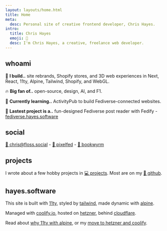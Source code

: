 ```yaml
---
layout: layouts/home.html
title: Home
meta:
  desc: Personal site of creative frontend developer, Chris Hayes.
intro:
  title: Chris Hayes
  emoji: 👋
  desc: I'm Chris Hayes, a creative, freelance web developer.
---
```


## <span class="text-primary dark:text-fg inline-block py-1 px-2 bg-primary bg-opacity-10 dark:bg-fg-dark dark:bg-opacity-10 rounded-md font-bold">whoami</span>

🚧 **I build..** site rebrands, Shopify stores, and 3D web experiences in Next, React, 11ty, Alpine, Tailwind, Shopify, and WebGL.

🔥 **Big fan of..** open-source, design, AI, and F1.

🌱 **Currently learning..** ActivityPub to build Fediverse-connected websites.

🔭 **Lastest project is a..** fun-designed Fediverse post reader with Fedify - [fediverse.hayes.software](https://fosstodon.org/@chris_hayes/113607677028451916)

## <span class="text-primary dark:text-fg inline-block py-1 px-2 bg-primary bg-opacity-10 dark:bg-fg-dark dark:bg-opacity-10 rounded-md font-bold">social</span>

<a rel="me" href="https://floss.social/@chris">🐘 chris@floss.social</a> - <a href="https://pixelfed.social/chris-hayes" rel="me">📸 pixelfed</a> - <a href="https://bookwyrm.social/user/chris-hayes" rel="me">🐉 bookwyrm</a>

## <span class="text-primary dark:text-fg inline-block py-1 px-2 bg-primary bg-opacity-10 dark:bg-fg-dark dark:bg-opacity-10 rounded-md font-bold">projects</span>

I wrote about a few hobby projects in [💻 projects](/projects/). Most are on my <a href="https://github.com/Christopher-Hayes" rel="me">🐙 github</a>.

## <span class="text-primary dark:text-fg inline-block py-1 px-2 bg-primary bg-opacity-10 dark:bg-fg-dark dark:bg-opacity-10 rounded-md font-bold">hayes.software</span>

This site is built with [11ty](https://www.11ty.dev/), styled by [tailwind](https://tailwindcss.com/), made dynamic with [alpine](https://github.com/alpinejs/alpine/).

Managed with [coolify.io](https://coolify.io/), hosted on [hetzner](https://www.hetzner.com/), behind [cloudflare](https://www.cloudflare.com/).

Read about [why 11ty with alpine](/blog/site-update-2024), or my [move to hetzner and coolify](/blog/hetzner-with-coolify).
